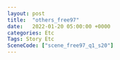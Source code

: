 ```yaml
---
layout: post
title:  "others_free97"
date:   2022-01-20 05:00:00 +0000
categories: Etc
Tags: Story Etc
SceneCode: ["scene_free97_q1_s20"]
---
```

